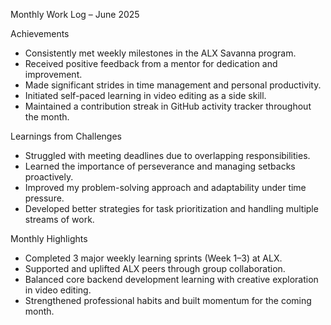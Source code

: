 Monthly Work Log – June 2025

Achievements

- Consistently met weekly milestones in the ALX Savanna program.
- Received positive feedback from a mentor for dedication and improvement.
- Made significant strides in time management and personal productivity.
- Initiated self-paced learning in video editing as a side skill.
- Maintained a contribution streak in GitHub activity tracker throughout the month.


Learnings from Challenges

- Struggled with meeting deadlines due to overlapping responsibilities.
- Learned the importance of perseverance and managing setbacks proactively.
- Improved my problem-solving approach and adaptability under time pressure.
- Developed better strategies for task prioritization and handling multiple streams of work.

Monthly Highlights

- Completed 3 major weekly learning sprints (Week 1–3) at ALX.
- Supported and uplifted ALX peers through group collaboration.
- Balanced core backend development learning with creative exploration in video editing.
- Strengthened professional habits and built momentum for the coming month.


